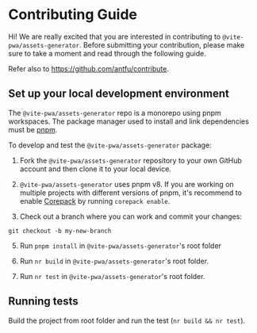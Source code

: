 # Contributing Guide

Hi! We are really excited that you are interested in contributing to `@vite-pwa/assets-generator`. Before submitting your contribution, please make sure to take a moment and read through the following guide.

Refer also to https://github.com/antfu/contribute.

## Set up your local development environment

The `@vite-pwa/assets-generator` repo is a monorepo using pnpm workspaces. The package manager used to install and link dependencies must be [pnpm](https://pnpm.io/).

To develop and test the `@vite-pwa/assets-generator` package:

1. Fork the `@vite-pwa/assets-generator` repository to your own GitHub account and then clone it to your local device.

2. `@vite-pwa/assets-generator` uses pnpm v8. If you are working on multiple projects with different versions of pnpm, it's recommend to enable [Corepack](https://github.com/nodejs/corepack) by running `corepack enable`.

3. Check out a branch where you can work and commit your changes:
```shell
git checkout -b my-new-branch
```

5. Run `pnpm install` in `@vite-pwa/assets-generator`'s root folder

6. Run `nr build` in `@vite-pwa/assets-generator`'s root folder.

7. Run `nr test` in `@vite-pwa/assets-generator`'s root folder.

## Running tests

Build the project from root folder and run the test (`nr build && nr test`).
